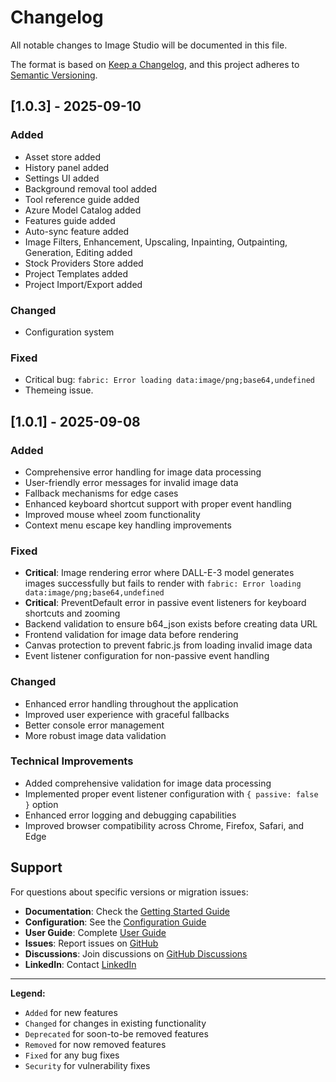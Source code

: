 # Changelog

All notable changes to Image Studio will be documented in this file.

The format is based on [Keep a Changelog](https://keepachangelog.com/en/1.0.0/),
and this project adheres to [Semantic Versioning](https://semver.org/spec/v2.0.0.html).

## [1.0.3] - 2025-09-10

### Added

- Asset store added
- History panel added
- Settings UI added
- Background removal tool added
- Tool reference guide added
- Azure Model Catalog added
- Features guide added
- Auto-sync feature added
- Image Filters, Enhancement, Upscaling, Inpainting, Outpainting, Generation, Editing added
- Stock Providers Store added
- Project Templates added
- Project Import/Export added

### Changed

- Configuration system

### Fixed

- Critical bug: `fabric: Error loading data:image/png;base64,undefined`
- Themeing issue.

## [1.0.1] - 2025-09-08

### Added

- Comprehensive error handling for image data processing
- User-friendly error messages for invalid image data
- Fallback mechanisms for edge cases
- Enhanced keyboard shortcut support with proper event handling
- Improved mouse wheel zoom functionality
- Context menu escape key handling improvements

### Fixed

- **Critical**: Image rendering error where DALL-E-3 model generates images successfully but fails to render with `fabric: Error loading data:image/png;base64,undefined`
- **Critical**: PreventDefault error in passive event listeners for keyboard shortcuts and zooming
- Backend validation to ensure b64_json exists before creating data URL
- Frontend validation for image data before rendering
- Canvas protection to prevent fabric.js from loading invalid image data
- Event listener configuration for non-passive event handling

### Changed

- Enhanced error handling throughout the application
- Improved user experience with graceful fallbacks
- Better console error management
- More robust image data validation

### Technical Improvements

- Added comprehensive validation for image data processing
- Implemented proper event listener configuration with `{ passive: false }` option
- Enhanced error logging and debugging capabilities
- Improved browser compatibility across Chrome, Firefox, Safari, and Edge

## Support

For questions about specific versions or migration issues:

- **Documentation**: Check the [Getting Started Guide](docs/getting-started.md)
- **Configuration**: See the [Configuration Guide](docs/configuration.md)
- **User Guide**: Complete [User Guide](docs/user-guide.md)
- **Issues**: Report issues on [GitHub](https://github.com/DrHazemAli/image-studio/issues)
- **Discussions**: Join discussions on [GitHub Discussions](https://github.com/DrHazemAli/image-studio/discussions)
- **LinkedIn**: Contact [LinkedIn](https://www.linkedin.com/in/drhazemali/)

---

**Legend:**

- `Added` for new features
- `Changed` for changes in existing functionality
- `Deprecated` for soon-to-be removed features
- `Removed` for now removed features
- `Fixed` for any bug fixes
- `Security` for vulnerability fixes

